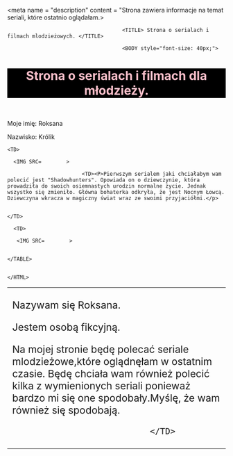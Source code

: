 <HTML>

<HEAD>

  

  <meta charset = "UTF-8">

   <meta name = "description" content = "Strona zawiera informacje na temat seriali, które ostatnio oglądałam.>



                                         <TITLE> Strona o serialach i filmach mlodzieżowych. </TITLE>

</HEAD>



                                         <BODY style="font-size: 40px;">

<H1 style="text-align: center; color: pink; background-color: black; ">Strona o serialach i filmach dla młodzieży.</H1><BR>

Moje imię: Roksana<BR>

Nazwisko: Królik<BR>



                                                                      

                                                                      

                                                                      

   <TABLE>

   <TR style="font-size: 23px;" >

    <TD>

      <IMG SRC=        >

</TD>

 

   <TD><P>Nazywam się Roksana.

   Jestem osobą fikcyjną.

   Na mojej stronie będę polecać seriale mlodzieżowe,które oglądnęłam w ostatnim czasie. Będę chciała wam również polecić kilka z      wymienionych seriali ponieważ bardzo mi się one spodobały.Myślę, że wam również się spodobają.</P>

                               </TD>

</TR>

<TR style="font-size: 23px;">

                            <TD><P>Pierwszym serialem jaki chciałabym wam polecić jest "Shadowhunters". Opowiada on o dziewczynie, która prowadziła do swoich osiemnastych urodzin normalne życie. Jednak wszystko się zmieniło. Główna bohaterka odkryła, że jest Nocnym Łowcą. Dziewczyna wkracza w magiczny świat wraz ze swoimi przyjaciółmi.</p>         

                                                                                                      </TD>

      <TD>

       <IMG SRC=        >

</TD>

                                                                                                      </TABLE>

                                                                                                      </HTML>






